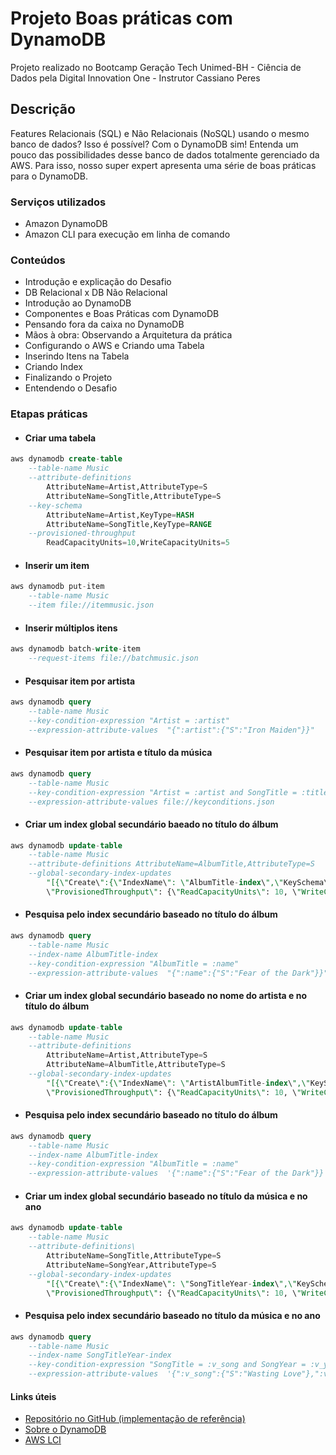 # Projeto Boas práticas com DynamoDB

Projeto realizado no Bootcamp Geração Tech Unimed-BH - Ciência de Dados pela Digital Innovation One - Instrutor 
Cassiano Peres

## Descrição
Features Relacionais (SQL) e Não Relacionais (NoSQL) usando o mesmo banco de dados? Isso é possível? Com o DynamoDB sim! Entenda um pouco das possibilidades desse banco de dados totalmente gerenciado da AWS. Para isso, nosso super expert apresenta uma série de boas práticas para o DynamoDB.

### Serviços utilizados
- Amazon DynamoDB
- Amazon CLI para execução em linha de comando

### Conteúdos
- Introdução e explicação do Desafio
- DB Relacional x DB Não Relacional
- Introdução ao DynamoDB
- Componentes e Boas Práticas com DynamoDB
- Pensando fora da caixa no DynamoDB
- Mãos à obra: Observando a Arquitetura da prática
- Configurando o AWS e Criando uma Tabela
- Inserindo Itens na Tabela
- Criando Index
- Finalizando o Projeto
- Entendendo o Desafio

### Etapas práticas
- #### Criar uma tabela

```sql
aws dynamodb create-table 
    --table-name Music 
    --attribute-definitions 
        AttributeName=Artist,AttributeType=S 
        AttributeName=SongTitle,AttributeType=S 
    --key-schema 
        AttributeName=Artist,KeyType=HASH 
        AttributeName=SongTitle,KeyType=RANGE 
    --provisioned-throughput 
        ReadCapacityUnits=10,WriteCapacityUnits=5
```

- #### Inserir um item
```sql
aws dynamodb put-item 
    --table-name Music 
    --item file://itemmusic.json
```

- #### Inserir múltiplos itens
```sql
aws dynamodb batch-write-item 
    --request-items file://batchmusic.json
```

- #### Pesquisar item por artista
```sql
aws dynamodb query 
    --table-name Music 
    --key-condition-expression "Artist = :artist" 
    --expression-attribute-values  "{":artist":{"S":"Iron Maiden"}}"
```

- #### Pesquisar item por artista e título da música
```sql
aws dynamodb query 
    --table-name Music 
    --key-condition-expression "Artist = :artist and SongTitle = :title" 
    --expression-attribute-values file://keyconditions.json
```

- #### Criar um index global secundário baeado no título do álbum
```sql
aws dynamodb update-table 
    --table-name Music 
    --attribute-definitions AttributeName=AlbumTitle,AttributeType=S 
    --global-secondary-index-updates 
        "[{\"Create\":{\"IndexName\": \"AlbumTitle-index\",\"KeySchema\":[{\"AttributeName\":\"AlbumTitle\",\"KeyType\":\"HASH\"}], \
        \"ProvisionedThroughput\": {\"ReadCapacityUnits\": 10, \"WriteCapacityUnits\": 5      },\"Projection\":{\"ProjectionType\":\"ALL\"}}}]"
```

- #### Pesquisa pelo index secundário baseado no título do álbum
```sql
aws dynamodb query 
    --table-name Music 
    --index-name AlbumTitle-index 
    --key-condition-expression "AlbumTitle = :name" 
    --expression-attribute-values  "{":name":{"S":"Fear of the Dark"}}"
```

- #### Criar um index global secundário baseado no nome do artista e no título do álbum
```sql
aws dynamodb update-table 
    --table-name Music 
    --attribute-definitions
        AttributeName=Artist,AttributeType=S 
        AttributeName=AlbumTitle,AttributeType=S 
    --global-secondary-index-updates 
        "[{\"Create\":{\"IndexName\": \"ArtistAlbumTitle-index\",\"KeySchema\":[{\"AttributeName\":\"Artist\",\"KeyType\":\"HASH\"}, {\"AttributeName\":\"AlbumTitle\",\"KeyType\":\"RANGE\"}], \
        \"ProvisionedThroughput\": {\"ReadCapacityUnits\": 10, \"WriteCapacityUnits\": 5      },\"Projection\":{\"ProjectionType\":\"ALL\"}}}]"
```

- #### Pesquisa pelo index secundário baseado no título do álbum
```sql
aws dynamodb query 
    --table-name Music 
    --index-name AlbumTitle-index 
    --key-condition-expression "AlbumTitle = :name" 
    --expression-attribute-values  '{":name":{"S":"Fear of the Dark"}}'
```

- #### Criar um index global secundário baseado no título da música e no ano
```sql
aws dynamodb update-table 
    --table-name Music 
    --attribute-definitions\
        AttributeName=SongTitle,AttributeType=S 
        AttributeName=SongYear,AttributeType=S 
    --global-secondary-index-updates 
        "[{\"Create\":{\"IndexName\": \"SongTitleYear-index\",\"KeySchema\":[{\"AttributeName\":\"SongTitle\",\"KeyType\":\"HASH\"}, {\"AttributeName\":\"SongYear\",\"KeyType\":\"RANGE\"}], \
        \"ProvisionedThroughput\": {\"ReadCapacityUnits\": 10, \"WriteCapacityUnits\": 5      },\"Projection\":{\"ProjectionType\":\"ALL\"}}}]"
```

- #### Pesquisa pelo index secundário baseado no título da música e no ano
```sql
aws dynamodb query
    --table-name Music 
    --index-name SongTitleYear-index 
    --key-condition-expression "SongTitle = :v_song and SongYear = :v_year" 
    --expression-attribute-values  '{":v_song":{"S":"Wasting Love"},":v_year":{"S":"1992"} }'
```

#### Links úteis

 - [Repositório no GitHub (implementação de referência)](https://github.com/cassianobrexbit/dio-live-dynamodb)
 - [Sobre o DynamoDB](https://aws.amazon.com/pt/dynamodb/?trk=3e4c2258-4f21-4854-9de7-2f6da2ef0989&sc_channel=ps&s_kwcid=AL!4422!3!589951433444!p!!g!!dynamodb&ef_id=Cj0KCQjwqc6aBhC4ARIsAN06NmPuv0qGafZCOkHXKXx0SWAXdq5B80l5xWobYGB-4a8z9ypTlGOpVD8aAurVEALw_wcB:G:s&s_kwcid=AL!4422!3!589951433444!p!!g!!dynamodb)
 - [AWS LCI](https://aws.amazon.com/pt/cli/)

